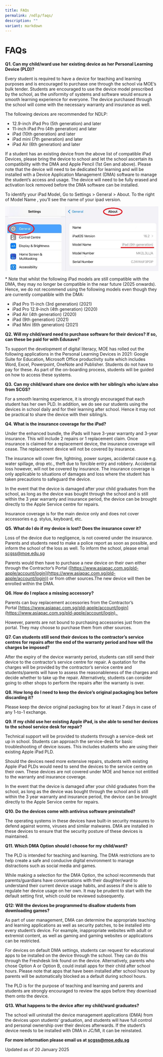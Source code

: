 ```yaml
---
title: FAQs
permalink: /ndlp/faqs/
description: ""
variant: markdown
---
```

# **FAQs**

**Q1. Can my child/ward use her existing device as her Personal Learning Device (PLD)?**

Every student is required to have a device for teaching and learning purposes and is encouraged to purchase one through the school via MOE’s bulk tender. Students are encouraged to use the device model prescribed by the school, as the uniformity of systems and software would ensure a smooth learning experience for everyone. The device purchased through the school will come with the necessary warranty and insurance as well.

The following devices are recommended for NDLP:
*   12.9-inch iPad Pro (5th generation) and later
*   11-inch iPad Pro (4th generation) and later
*   iPad (10th generation) and later
*   iPad mini (7th generation) and later
*   iPad Air (6th generation) and later

If a student has an existing device from the above list of compatible iPad Devices, please bring the device to school and let the school ascertain its compatibility with the DMA and Apple Pencil (1st Gen and above). Please note that the device will need to be dedicated for learning and will be installed with a Device Application Management (DMA) software to manage the student’s access and usage. The device will need to be fully erased and activation lock removed before the DMA software can be installed.

To identify your iPad Model, Go to Settings > General > About. To the right of Model Name , you’ll see the name of your ipad version.

![About Page](/images/WhatsApp_Image_2024_01_11_at_4_40_06_PM.jpeg)

&#42; Note that whilst the following iPad models are still compatible with the DMA, they may no longer be compatible in the near future (2025 onwards). Hence, we do not recommend using the following models even though they are currently compatible with the DMA:
*   iPad Pro 11-inch (3rd generation) (2021)
*   iPad Pro 12.9-inch (4th generation) (2020)
*   iPad Air (4th generation) (2020)
*   iPad (9th generation) (2021)
*   iPad Mini (6th generation) (2021)


**Q2. Will my child/ward need to purchase software for their devices? If so, can these be paid for with Edusave?**

To support the development of digital literacy, MOE has rolled out the following applications in the Personal Learning Devices in 2021: Google Suite for Education, Microsoft Office productivity suite which includes Word, Excel, Powerpoint, OneNote and Publisher. Students do not have to pay for these. As part of the on-boarding process, students will be guided on how to access these systems.

**Q3.** **Can my child/ward share one device with her sibling/s who is/are also from SCGS?** 

For a smooth learning experience, it is strongly encouraged that each student has her own PLD. In addition, we do see our students using the devices in school daily and for their learning after school. Hence it may not be practical to share the device with their sibling/s.

**Q4. What is the insurance coverage for the iPad?**

Under the enhanced bundle, the iPads will have 3-year warranty and 3-year insurance. This will include 2 repairs or 1 replacement claim. Once insurance is claimed for a replacement device, the insurance coverage will cease. The replacement device will not be covered by insurance.  

The insurance will cover fire, lightning, power surges, accidental cause e.g. water spillage, drop etc., theft due to forcible entry and robbery. Accidental loss however, will not be covered by insurance. The insurance coverage is only applicable to situations of damages and loss where the student has taken precautions to safeguard the device. 

In the event that the device is damaged after your child graduates from the school, as long as the device was bought through the school and is still within the 3 year warranty and insurance period, the device can be brought directly to the Apple Service centre for repairs. 

Insurance coverage is for the main device only and does not cover accessories e.g. stylus, keyboard, etc.

**Q5. What do I do if my device is lost? Does the insurance cover it?**

Loss of the device due to negligence, is not covered under the insurance. Parents and students need to make a police report as soon as possible, and inform the school of the loss as well. To inform the school, please email [scgss@moe.edu.sg](mailto:scgss@moe.edu.sg)

Parents would then have to purchase a new device on their own either through the Contractor’s Portal ([https://www.asiapac.com.sg/pld-apple/account/login](https://www.asiapac.com.sg/pld-apple/account/login)) or from other sources.The new device will then be enrolled within the DMA.  

**Q6. How do I replace a missing accessory?**

Parents can buy replacement accessories from the Contractor’s Portal [https://www.asiapac.com.sg/pld-apple/account/login](https://www.asiapac.com.sg/pld-apple/account/login). 

However, parents are not bound to purchasing accessories just from the portal. They may choose to purchase them from other sources.

**Q7. Can students still send their devices to the contractor’s service centres for repairs after the end of the warranty period and how will the charges be imposed?**

After the expiry of the device warranty period, students can still send their device to the contractor’s service centre for repair. A quotation for the charges will be provided by the contractor’s service centre and students/parents will have to assess the reasonableness of the charges and decide whether to take up the repair. Alternatively, students can consider going to other shops to perform the repairs after the warranty is over.

**Q8. How long do I need to keep the device’s original packaging box before discarding it?**

Please keep the device original packaging box for at least 7 days in case of any 1-to-1 exchange.

**Q9. If my child use her existing Apple iPad, is she able to send her devices to the school service desk for repair?**

Technical support will be provided to students through a service-desk set up in school. Students can approach the service-desk for basic troubleshooting of device issues. This includes students who are using their existing Apple iPad PLD. 

Should the devices need more extensive repairs, students with existing Apple iPad PLDs would need to send the devices to the service centre on their own. These devices are not covered under MOE and hence not entitled to the warranty and insurance coverage.

In the event that the device is damaged after your child graduates from the school, as long as the device was bought through the school and is still within the 3 year warranty and insurance period, the device can be brought directly to the Apple Service centre for repairs. 

**Q10. Do the devices come with antivirus software preinstalled?**

The operating systems in these devices have built-in security measures to defend against worms, viruses and similar malwares. DMA are installed in these devices to ensure that the security posture of these devices is maintained.

**Q11. Which DMA Option should I choose for my child/ward?**

The PLD is intended for teaching and learning. The DMA restrictions are to help create a safe and conducive digital environment to manage  distractions such as social media and games. 

While making a selection for the DMA Option, the school recommends that parents/guardians have conversations with their daughter/ward to understand their current device usage habits, and assess if she is able to regulate her device usage on her own. It may be prudent to start with the default setting first, which could be reviewed subsequently.

**Q12: Will the devices be programmed to disallow students from downloading games?**

As part of user management, DMA can determine the appropriate teaching and learning applications as well as security patches, to be installed into every student’s device. For example, inappropriate websites with adult or extremist content, as well as gaming and gaming websites or applications can be restricted.

For devices on default DMA settings, students can request for educational apps to be installed on the device through the school. They can do this through the Freshdesk link found on the device. Alternatively, parents who chose Option A or Option B, could install apps for their child after school hours. Please note that apps that have been installed after school hours by parents will be automatically blocked as a default during school hours. 

The PLD is for the purpose of teaching and learning and parents and students are strongly encouraged to review the apps before they download them onto the device. 

**Q13. What happens to the device after my child/ward graduates?**

The school will uninstall the device management applications (DMA) from the devices upon students’ graduation, and students will have full control and personal ownership over their devices afterwards. If the student’s device needs to be installed with DMA in JC/MI, it can be reinstated. 

**For more information please email us at [scgss@moe.edu.sg](mailto:scgss@moe.edu.sg)**

Updated as of 20 January 2025